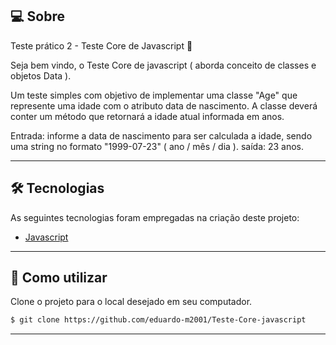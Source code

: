 ## 💻 Sobre
Teste prático 2 - Teste Core de Javascript 🚀

Seja bem vindo, o Teste Core de javascript ( aborda conceito de classes e objetos Data ).

Um teste simples com objetivo de implementar uma classe "Age" que represente uma idade com o atributo data de nascimento.
A classe deverá conter um método que retornará a idade atual informada em anos.

Entrada:
    informe a data de nascimento para ser calculada a idade, sendo uma string no formato "1999-07-23" ( ano / mês / dia ).
saída:
    23 anos.

___

## 🛠 Tecnologias

As seguintes tecnologias foram empregadas na criação deste projeto:

- [Javascript](https://developer.mozilla.org/pt-BR/docs/Web/JavaScript)

___

## 🚀 Como utilizar

Clone o projeto para o local desejado em seu computador.

```bash
$ git clone https://github.com/eduardo-m2001/Teste-Core-javascript
```
___
